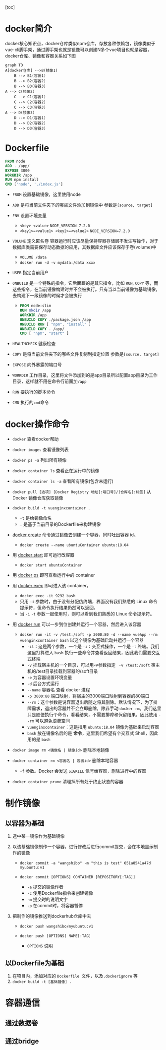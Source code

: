 [toc]

# docker简介

docker核心知识点，docker仓库类似npm仓库，存放各种依赖包，镜像类似于vue-cli脚手架，通过脚手架也就是镜像可以创建N多个vue项目也就是容器，docker仓库、镜像和容器关系如下图



```mermaid
graph TD
A[docker仓库] -->B(镜像1)
	B --> B1(容器1)
	B --> B2(容器2)
	B --> B3(容器3)
A --> C(镜像2)
	C --> C1(容器1)
	C --> C2(容器2)
	C --> C3(容器3)
A --> D(镜像3)
	D --> D1(容器1)
	D --> D2(容器2)
	D --> D3(容器3)
```



# Dockerfile

```dockerfile
FROM node
ADD . /app/
EXPOSE 3000
WORKDIR /app
RUN npm install
CMD ['node', './index.js']
```

+ `FROM` 设置基础镜像，这里使用node

+ `ADD` 是将当前文件夹下的哪些文件添加到镜像中 参数是`[source, target]`

+ `ENV` 设置环境变量

  - `<key> <value>` `NODE_VERSION 7.2.0`
  - `<key1>=<value1> <key2>=<value2>` `NODE_VERSION=7.2.0`

+ `VOLUME` 定义匿名卷 容器运行时应该尽量保持容器存储层不发生写操作，对于数据库类需要保存动态数据的应用，其数据库文件应该保存于卷(volume)中 

  - `VOLUME /data`
  - `docker run -d -v mydata:/data xxxx`

+ `USER` 指定当前用户

+ `ONBUILD` 是一个特殊的指令，它后面跟的是其它指令，比如 `RUN`, `COPY` 等，而这些指令，在当前镜像构建时并不会被执行。只有当以当前镜像为基础镜像，去构建下一级镜像的时候才会被执行

  - ```dockerfile
    FROM node:slim
    RUN mkdir /app
    WORKDIR /app
    ONBUILD COPY ./package.json /app
    ONBUILD RUN [ "npm", "install" ]
    ONBUILD COPY . /app/
    CMD [ "npm", "start" ]
    ```

+ `HEALTHCHECK` 健康检查

+ `COPY` 是将当前文件夹下的哪些文件复制到指定位置 参数是`[source, target]`

+ `EXPOSE` 向外暴露的端口号

+ `WORKDIR` 工作目录，这里将文件添加到的是app目录所以配置app目录为工作目录，这样就不用在命令行前面加`/app`

+ `RUN` 要执行的脚本命令

+ `CMD` 执行的`cmd`命令

# docker操作命令

- `docker` 查看docker帮助
- `docker images` 查看镜像列表
- `docker ps -a` 列出所有镜像
- `docker container ls` 查看正在运行中的镜像
- `docker container ls -a` 查看所有镜像(包含未运行)
- `docker pull [选项] [Docker Registry 地址[:端口号]/]仓库名[:标签]` 从 Docker 镜像仓库获取镜像
- `docker build -t vuenginxcontainer .`  
  - `-t` 是给镜像命名
  -  `.` 是基于当前目录的Dockerfile来构建镜像
- [docker create](https://docs.docker.com/engine/reference/commandline/create/#options) 命令通过镜像去创建一个容器，同时吐出容器 id。

  - `docker create --name ubuntuContainer ubuntu:18.04`
- 用 [docker start](https://docs.docker.com/engine/reference/commandline/start/) 即可运行改容器

  - `docker start ubuntuContainer`
- 用 [docker ps](https://docs.docker.com/engine/reference/commandline/ps/#usage) 即可查看运行中的 container
- 用 [docker exec](https://docs.docker.com/engine/reference/commandline/exec/) 即可进入该 container。

  - `docker exec -it 9292 bash` 
  - 只用 `-i` 参数时，由于没有分配伪终端，界面没有我们熟悉的 Linux 命令提示符，但命令执行结果仍然可以返回。
  - 当 `-i` `-t` 参数一起使用时，则可以看到我们熟悉的 Linux 命令提示符。
- 用 [docker run](https://docs.docker.com/engine/reference/commandline/run/) 可以一步到位创建并运行一个容器，然后进入该容器

  - `docker run -it -v /test:/soft -p 3000:80 -d --name vueApp --rm vuenginxcontainer bash` 以这个镜像为基础启动并运行一个容器
    - `-it`：这是两个参数，一个是 `-i`：交互式操作，一个是 `-t` 终端。我们这里打算进入 `bash` 执行一些命令并查看返回结果，因此我们需要交互式终端
    - `-v` 挂载宿主机的一个目录，可以用-v参数指定 ` -v /test:/soft` 宿主机的/test目录挂载到容器的/soft目录
    - `-e` 为容器设置环境变量
    - `-d` 后台方式运行
    - `--name` 容器名 查看 docker 进程
    - `-p 3000:80` 端口映射，将宿主的3000端口映射到容器的80端口
    - `--rm`：这个参数是说容器退出后随之将其删除。默认情况下，为了排障需求，退出的容器并不会立即删除，除非手动 `docker rm`。我们这里只是随便执行个命令，看看结果，不需要排障和保留结果，因此使用 `--rm` 可以避免浪费空间
    - `vuenginxcontainer`：这是指用 `ubuntu:18.04` 镜像为基础来启动容器
    - `bash` 放在镜像名后的是 **命令**，这里我们希望有个交互式 Shell，因此用的是 `bash`

- `docker image rm <镜像名 | 镜像id>` 删除本地镜像
- `docker container rm <容器名 | 容器id>` 删除本地容器

  - `-f` 参数。Docker 会发送 `SIGKILL` 信号给容器，删除进行中的容器
- `docker container prune` 清理掉所有处于终止状态的容器

# 制作镜像

## 以容器为基础

1. 选中某一镜像作为基础镜像

2. 以该基础镜像制作一个容器，进行修改后进行commit提交，会在本地显示制作的镜像

   - `docker commit -a "wangshibo" -m "this is test" 651a8541a47d myubuntu:v1`

   - `docker commit [OPTIONS] CONTAINER [REPOSITORY[:TAG]]`
     - `-a`  提交的镜像作者
     - `-c`  使用Dockerfile指令来创建镜像
     - `-m` 提交时的说明文字
     - `-p` 在commit时，将容器暂停

3. 把制作的镜像推送到dockerhub仓库中去

   - `docker push wangshibo/myubuntu:v1 `   

   - `docker push [OPTIONS] NAME[:TAG]`
     - `OPTIONS` 说明

## 以Dockerfile为基础

1. 在项目内，添加对应的 `Dockerfile `文件，以及`.dockerignore` 等
2. `docker build -t [基础镜像] .`

# 容器通信

## 通过数据卷

## 通过bridge

